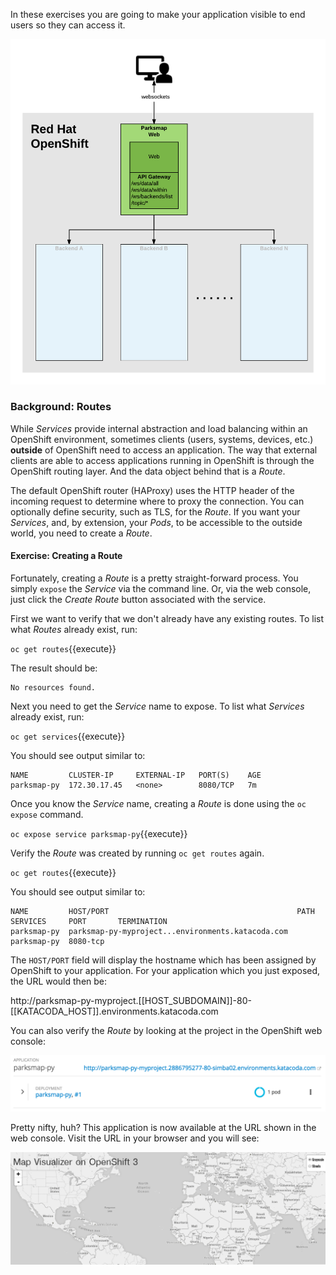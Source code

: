 
In these exercises you are going to make your application visible to end users so they can access it.

![Application Architecture](../../assets/workshops/workshop-1/04-application-architecture-stage-2.png)

### Background: Routes

While *Services* provide internal abstraction and load balancing within an
OpenShift environment, sometimes clients (users, systems, devices, etc.)
**outside** of OpenShift need to access an application. The way that external
clients are able to access applications running in OpenShift is through the
OpenShift routing layer. And the data object behind that is a *Route*.

The default OpenShift router (HAProxy) uses the HTTP header of the incoming
request to determine where to proxy the connection. You can optionally define
security, such as TLS, for the *Route*. If you want your *Services*, and, by
extension, your *Pods*,  to be accessible to the outside world, you need to
create a *Route*.

#### Exercise: Creating a Route

Fortunately, creating a *Route* is a pretty straight-forward process.  You simply
`expose` the *Service* via the command line. Or, via the web console, just click
the _Create Route_ button associated with the service.

First we want to verify that we don't already have any existing routes. To list what _Routes_ already exist, run:

``oc get routes``{{execute}}

The result should be:

```
No resources found.
```

Next you need to get the *Service* name to expose. To list what _Services_ already exist, run:

``oc get services``{{execute}}

You should see output similar to:

```
NAME         CLUSTER-IP     EXTERNAL-IP   PORT(S)    AGE
parksmap-py  172.30.17.45   <none>        8080/TCP   7m
```

Once you know the *Service* name, creating a *Route* is done using the ``oc expose`` command.

``oc expose service parksmap-py``{{execute}}

Verify the *Route* was created by running ``oc get routes`` again.

``oc get routes``{{execute}}

You should see output similar to:
```
NAME         HOST/PORT                                          PATH  SERVICES     PORT       TERMINATION
parksmap-py  parksmap-py-myproject...environments.katacoda.com        parksmap-py  8080-tcp
```

The ``HOST/PORT`` field will display the hostname which has been assigned by OpenShift to your application. For your application which you just exposed, the URL would then be:

http://parksmap-py-myproject.[[HOST_SUBDOMAIN]]-80-[[KATACODA_HOST]].environments.katacoda.com

You can also verify the *Route* by looking at the project in the OpenShift web console:

![Parksmap Web Interface](../../assets/workshops/workshop-1/04-parksmap-route.png)

Pretty nifty, huh?  This application is now available at the URL shown in the
web console. Visit the URL in your browser and you will see:

![Parksmap Web Interface](../../assets/workshops/workshop-1/04-parksmap-empty-view.png)
